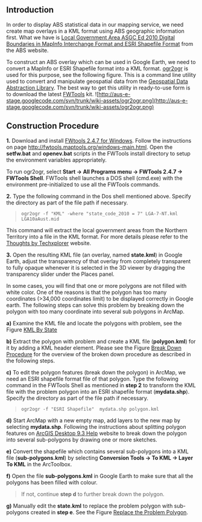 ## Introduction ##

In order to display ABS statistical data in our mapping service, we need create map overlays in a KML format using ABS geographic information first. What we have is [Local Government Area ASGC Ed 2010 Digital Boundaries in MapInfo Interchange Format and ESRI Shapefile Format](http://www.abs.gov.au/AUSSTATS/abs@.nsf/DetailsPage/1259.0.30.001July%202010?OpenDocument) from the ABS website.

To construct an ABS overlay which can be used in Google Earth, we need to convert a MapInfo or ESRI Shapefile format into a KML format. [ogr2ogr](http://www.gdal.org/ogr2ogr.html) is used for this purpose, see the following figure. This is a command line utility used to convert and manipulate geospatial data from the [Geospatial Data Abstraction Library](http://www.gdal.org/index.html). The best way to get this utility in ready-to-use form is to download the latest [FWTools](http://fwtools.maptools.org/) kit. ![http://aus-e-stage.googlecode.com/svn/trunk/wiki-assets/ogr2ogr.png](http://aus-e-stage.googlecode.com/svn/trunk/wiki-assets/ogr2ogr.png)


## Construction Procedure ##

**1.**	Download and install [FWtools 2.4.7 for Windows](http://home.gdal.org/fwtools/FWTools247.exe). Follow the instructions on page http://fwtools.maptools.org/windows-main.html. Open the **setfw.bat** and **openev.bat** scripts in the FWTools install directory to setup the environment variables appropriately.

To run ogr2ogr, select  **Start -> All Programs menu -> FWTools 2.4.7 -> FWTools Shell**. FWTools shell launches a DOS shell (cmd.exe) with the environment pre-initialized to use all the FWTools commands.


**2.**	Type the following command in the Dos shell mentioned above. Specify the directory as part of the file path if necessary.

> `ogr2ogr -f "KML" -where "state_code_2010 = 7" LGA-7-NT.kml LGA10aAust.mid`

This command will extract the local government areas from the Northern Territory into a file in the KML format. For more details please refer to the [Thoughts by Techxplorer](http://techxplorer.com/2010/06/08/converting-map-data-into-kml/) website.


**3.**	Open the resulting KML file (an overlay, named **state.kml**) in Google Earth, adjust the transparency of that overlay from completely transparent to fully opaque whenever it is selected in the 3D viewer by dragging the transparency slider under the Places panel.

In some cases, you will find that one or more polygons are not filled with white color. One of the reasons is that the polygon has too many coordinates (>34,000 coordinates limit) to be displayed correctly in Google earth. The following steps can solve this problem by breaking down the polygon with too many coordinate into several sub polygons in ArcMap.


**a)**    Examine the KML file and locate the polygons with problem, see the Figure [KML By State](http://aus-e-stage.googlecode.com/svn/trunk/wiki-assets/kml-By-State.png)

**b)**	Extract the polygon with problem and create a KML file (**polygon.kml**) for it by adding a KML header element. Please see the Figure [Break Down Procedure](http://aus-e-stage.googlecode.com/svn/trunk/wiki-assets/broken-down-procedure.png)  for the overview of the broken down procedure as described in the following steps.

**c)**	To edit the polygon features (break down the polygon) in ArcMap, we need an ESRI shapefile format file of that polygon. Type the following command in the FWTools Shell as mentioned in **step 2** to transform the KML file with the problem polygon into an ESRI shapefile format (**mydata.shp**). Specify the directory as part of the file path if necessary.

> ` ogr2ogr -f "ESRI Shapefile"  mydata.shp polygon.kml `


**d)**	Start ArcMap with a new empty map, add layers to the new map by selecting **mydata.shp**. Following the instructions about splitting polygon features on [ArcGIS Desktop 9.3 Help](http://webhelp.esri.com/arcgisdesktop/9.3/index.cfm?TopicName=Splitting_polygon_features) website to break down the polygon into several sub-polygons by drawing one or more sketches.

**e)**	Convert the shapefile which contains several sub-polygons into a KML file (**sub-polygons.kml**) by selecting **Conversion Tools -> To KML -> Layer To KML** in the ArcToolbox.

**f)**	Open the file **sub-polygons.kml** in Google Earth to make sure that all the polygons has been filled with colour.

> If not, continue **step d** to further break down the polygon.

**g)**	Manually edit the **state.kml** to replace the problem polygon with sub-polygons created in **step e**. See the Figure [Replace the Problem Polygon](http://aus-e-stage.googlecode.com/svn/trunk/wiki-assets/replace-with-sub-polygons.png).